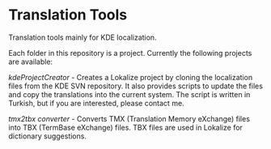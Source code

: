 # Translation Tools

Translation tools mainly for KDE localization.

Each folder in this repository is a project. Currently the following projects are available:

_kdeProjectCreator_ - Creates a Lokalize project by cloning the localization files from the KDE SVN repository. 
It also provides scripts to update the files and copy the translations into the current system. 
The script is written in Turkish, but if you are interested, please contact me.

_tmx2tbx converter_ - Converts TMX (Translation Memory eXchange) files into TBX (TermBase eXchange) files.
TBX files are used in Lokalize for dictionary suggestions.
